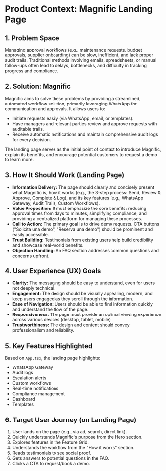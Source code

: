 # Product Context: Magnific Landing Page

## 1. Problem Space
Managing approval workflows (e.g., maintenance requests, budget approvals, supplier onboarding) can be slow, inefficient, and lack proper audit trails. Traditional methods involving emails, spreadsheets, or manual follow-ups often lead to delays, bottlenecks, and difficulty in tracking progress and compliance.

## 2. Solution: Magnific
Magnific aims to solve these problems by providing a streamlined, automated workflow solution, primarily leveraging WhatsApp for communication and approvals. It allows users to:
- Initiate requests easily (via WhatsApp, email, or templates).
- Have managers and relevant parties review and approve requests with auditable trails.
- Receive automatic notifications and maintain comprehensive audit logs for every decision.

The landing page serves as the initial point of contact to introduce Magnific, explain its benefits, and encourage potential customers to request a demo to learn more.

## 3. How It Should Work (Landing Page)
- **Information Delivery:** The page should clearly and concisely present what Magnific is, how it works (e.g., the 3-step process: Send, Review & Approve, Complete & Log), and its key features (e.g., WhatsApp Gateway, Audit Trails, Custom Workflows).
- **Value Proposition:** It must emphasize the core benefits: reducing approval times from days to minutes, simplifying compliance, and providing a centralized platform for managing these processes.
- **Call to Action:** The primary goal is to drive demo requests. CTA buttons ("Solicita una demo", "Reserva una demo") should be prominent and easily accessible.
- **Trust Building:** Testimonials from existing users help build credibility and showcase real-world benefits.
- **Objection Handling:** An FAQ section addresses common questions and concerns upfront.

## 4. User Experience (UX) Goals
- **Clarity:** The messaging should be easy to understand, even for users not deeply technical.
- **Engagement:** The design should be visually appealing, modern, and keep users engaged as they scroll through the information.
- **Ease of Navigation:** Users should be able to find information quickly and understand the flow of the page.
- **Responsiveness:** The page must provide an optimal viewing experience across various devices (desktop, tablet, mobile).
- **Trustworthiness:** The design and content should convey professionalism and reliability.

## 5. Key Features Highlighted
Based on `App.tsx`, the landing page highlights:
- WhatsApp Gateway
- Audit logs
- Escalation alerts
- Custom workflows
- Real-time notifications
- Compliance management
- Dashboard
- Templates

## 6. Target User Journey (on Landing Page)
1. User lands on the page (e.g., via ad, search, direct link).
2. Quickly understands Magnific's purpose from the Hero section.
3. Explores features in the Feature Grid.
4. Understands the workflow from the "How it works" section.
5. Reads testimonials to see social proof.
6. Gets answers to potential questions in the FAQ.
7. Clicks a CTA to request/book a demo. 